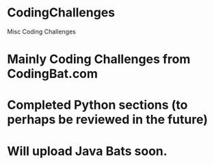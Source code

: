 # CodingChallenges
Misc Coding Challenges


# Mainly Coding Challenges from CodingBat.com

# Completed Python sections (to perhaps be reviewed in the future)
# Will upload Java Bats soon.
